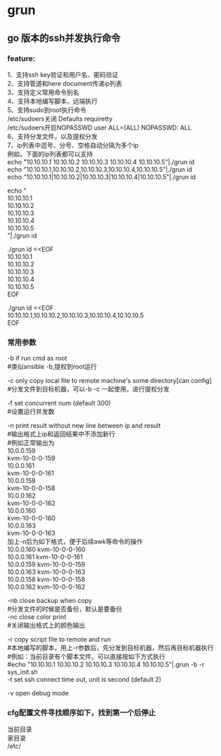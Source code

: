 # grun
## go 版本的ssh并发执行命令  
###  feature:  
  1、支持ssh key验证和用户名、密码验证  
  2、支持管道和here document传递ip列表  
  3、支持定义常用命令别名  
  4、支持本地编写脚本，远端执行  
  5、支持sudo到root执行命令  
  /etc/sudoers关闭 Defaults    requiretty  
  /etc/sudoers开启NOPASSWD  user     ALL=(ALL)       NOPASSWD: ALL  
  6、支持分发文件，以及提权分发  
  7、ip列表中逗号、分号、空格自动分隔为多个ip  
  例如，下面的ip列表都可以支持  
  echo "10.10.10.1 10.10.10.2 10.10.10.3 10.10.10.4 10.10.10.5"|./grun id  
  echo "10.10.10.1,10.10.10.2,10.10.10.3,10.10.10.4,10.10.10.5"|./grun id  
  echo "10.10.10.1|10.10.10.2|10.10.10.3|10.10.10.4|10.10.10.5"|./grun id  

  echo "  
  10.10.10.1  
  10.10.10.2  
  10.10.10.3  
  10.10.10.4  
  10.10.10.5  
  "|./grun id  

./grun id <<EOF  
10.10.10.1  
10.10.10.2  
10.10.10.3  
10.10.10.4  
10.10.10.5  
EOF  

./grun id <<EOF  
10.10.10.1,10.10.10.2,10.10.10.3,10.10.10.4,10.10.10.5  
EOF  

### 常用参数  
  -b    if run cmd as root      
        #类似ansible -b,提权到root运行  

  -c    only copy local file to remote machine's some directory[can config]     
        #分发文件到目标机器，可以-b -c 一起使用，进行提权分发   

  -f    set concurrent num (default 300)    
        #设置运行并发数  

  -n    print result without new line between ip and result   
        #输出格式上ip和返回结果中不添加新行  
        #例如正常输出为  
        10.0.0.159  
        kvm-10-0-0-159  
        10.0.0.161  
        kvm-10-0-0-161  
        10.0.0.158  
        kvm-10-0-0-158  
        10.0.0.162  
        kvm-10-0-0-162  
        10.0.0.160  
        kvm-10-0-0-160  
        10.0.0.163  
        kvm-10-0-0-163  
        加上-n后为如下格式，便于后续awk等命令的操作  
        10.0.0.160 kvm-10-0-0-160  
        10.0.0.161 kvm-10-0-0-161  
        10.0.0.159 kvm-10-0-0-159  
        10.0.0.163 kvm-10-0-0-163  
        10.0.0.158 kvm-10-0-0-158  
        10.0.0.162 kvm-10-0-0-162  

  -nb   close backup when copy  
        #分发文件的时候是否备份，默认是要备份  
  -nc   close color print  
        #关闭输出格式上的颜色输出  

  -r    copy script file to remote and run  
        #本地编写的脚本，用上-r参数后，先分发到目标机器，然后再目标机器执行  
        #例如：当前目录有个脚本文件，可以直接按如下方式执行  
        #echo "10.10.10.1 10.10.10.2 10.10.10.3 10.10.10.4 10.10.10.5"|.grun -b -r sys_init.sh  
  -t    set ssh connect time out, unit is second (default 2)  

  -v    open debug mode  

### cfg配置文件寻找顺序如下，找到第一个后停止    
当前目录  
家目录  
/etc/  